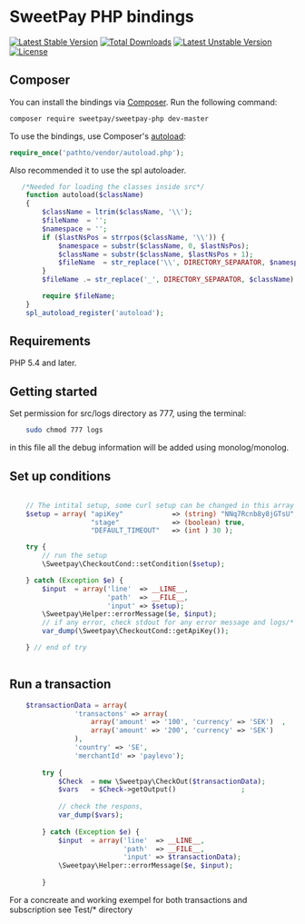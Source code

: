 # SweetPay PHP bindings

[![Latest Stable Version](https://poser.pugx.org/sweetpay/sweetpay-php/v/stable)](https://packagist.org/packages/sweetpay/sweetpay-php)
[![Total Downloads](https://poser.pugx.org/sweetpay/sweetpay-php/downloads)](https://packagist.org/packages/sweetpay/sweetpay-php)
[![Latest Unstable Version](https://poser.pugx.org/sweetpay/sweetpay-php/v/unstable)](https://packagist.org/packages/sweetpay/sweetpay-php)
[![License](https://poser.pugx.org/sweetpay/sweetpay-php/license)](https://packagist.org/packages/sweetpay/sweetpay-php)
## Composer

You can install the bindings via [Composer](http://getcomposer.org/). Run the following command:

```bash
composer require sweetpay/sweetpay-php dev-master
```

To use the bindings, use Composer's [autoload](https://getcomposer.org/doc/00-intro.md#autoloading):

```php
require_once('pathto/vendor/autoload.php');
```
Also recommended it to use the spl autoloader.

```php
   /*Needed for loading the classes inside src*/
	function autoload($className)
	{
		$className = ltrim($className, '\\');
		$fileName  = '';
		$namespace = '';
		if ($lastNsPos = strrpos($className, '\\')) {
			$namespace = substr($className, 0, $lastNsPos);
			$className = substr($className, $lastNsPos + 1);
			$fileName  = str_replace('\\', DIRECTORY_SEPARATOR, $namespace) . DIRECTORY_SEPARATOR;
		}
		$fileName .= str_replace('_', DIRECTORY_SEPARATOR, $className) . '.php';

		require $fileName;
	}
	spl_autoload_register('autoload');

```
## Requirements

PHP 5.4 and later.

## Getting started
Set permission for src/logs directory as 777, using the terminal:
```bash
    sudo chmod 777 logs
```
in this file all the debug information will be added using monolog/monolog. 

## Set up conditions 
```php
    
    // The intital setup, some curl setup can be changed in this array
    $setup = array( "apiKey"            => (string) "NNq7Rcnb8y8jGTsU",
                    "stage"             => (boolean) true,
                    "DEFAULT_TIMEOUT"   => (int ) 30 );

	try {
	    // run the setup
		\Sweetpay\CheckoutCond::setCondition($setup);

	} catch (Exception $e) {
	    $input  = array('line'  => __LINE__,
                        'path'  => __FILE__,
                        'input' => $setup);
        \Sweetpay\Helper::errorMessage($e, $input);
        // if any error, check stdout for any error message and logs/*
        var_dump(\Sweetpay\CheckoutCond::getApiKey());

    } // end of try
    
```



## Run a transaction


```php
    $transactionData = array(
                'transactons' => array(
                    array('amount' => '100', 'currency' => 'SEK')  ,
                    array('amount' => '200', 'currency' => 'SEK')
                ),
                'country' => 'SE',
                'merchantId' => 'paylevo');
    
        try {
            $Check  = new \Sweetpay\CheckOut($transactionData);
            $vars   = $Check->getOutput()                ;
    
            // check the respons,
            var_dump($vars);
    
        } catch (Exception $e) {
            $input  = array('line'  => __LINE__,
                            'path'  => __FILE__,
                            'input' => $transactionData);
            \Sweetpay\Helper::errorMessage($e, $input);
    
        }

```
For a concreate and working exempel for both transactions and subscription 
see Test/* directory
